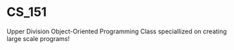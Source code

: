 # CS_151
Upper Division Object-Oriented Programming Class speciallized on creating large scale programs!
